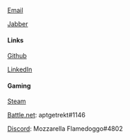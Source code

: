 [Email](mailto:me@therontjapkes.com)

[Jabber](xmpp:aptgetrekt@jabber.org)

#### Links

[Github](https://github.com/ther0n/)

[LinkedIn](https://www.linkedin.com/in/theron-tjapkes-43a921168/)

#### Gaming

[Steam](https://steamcommunity.com/id/theron1998)

[Battle.net](https://us.battle.net/): aptgetrekt#1146

[Discord](https://discord.gg): Mozzarella Flamedoggo#4802